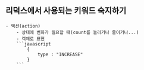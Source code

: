 ## 리덕스에서 사용되는 키워드 숙지하기
    - 액션(action)
        - 상태에 변화가 필요할 때(count를 늘리거나 줄이거나...)
        - 객체로 표현
        ```javascript
            {
                type : "INCREASE"
            }
        ```